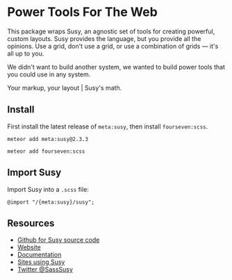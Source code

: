 # Power Tools For The Web

This package wraps Susy, an agnostic set of tools for creating powerful, custom layouts. Susy provides the language, but you provide all the opinions. Use a grid, don't use a grid, or use a combination of grids — it's all up to you.

We didn't want to build another system, we wanted to build power tools that you could use in any system.

Your markup, your layout | Susy's math.

## Install

First install the latest release of `meta:susy`, then install `fourseven:scss`.

```meteor add meta:susy@2.3.3```

```meteor add fourseven:scss```

## Import Susy

Import Susy into a `.scss` file:

```
@import "/{meta:susy}/susy";
```

Resources
---------
* [Github for Susy source code](https://github.com/ericam/susy)
* [Website](http://susy.oddbird.net/)
* [Documentation](http://susydocs.oddbird.net/)
* [Sites using Susy](http://susy.oddbird.net/sites-using-susy/)
* [Twitter @SassSusy](http://twitter.com/Sasssusy/)
